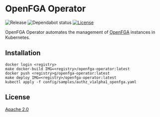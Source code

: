 # OpenFGA Operator

![Release](https://img.shields.io/badge/version-v1alpha1-greem)
![Dependabot status](https://img.shields.io/badge/dependabot-enabled-brightgreen)
[![License](https://img.shields.io/badge/License-Apache%202.0-blue.svg)](https://opensource.org/licenses/Apache-2.0)

OpenFGA Operator automates the management of [OpenFGA](https://openfga.dev/) instances in Kubernetes.

## Installation

```shell
docker login <registry>
make docker-build IMG=<registry>/openfga-operator:latest
docker push <registry>g/openfga-operator:latest
make deploy IMG=<registry>/openfga-operator:latest
kubectl apply -f config/samples/authz_v1alpha1_openfga.yaml
```

## License

[Apache 2.0](/LICENSE)
